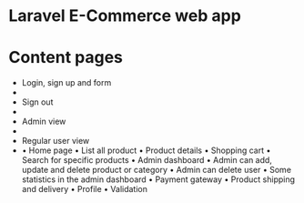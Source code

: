 # Laravel E-Commerce web app

# Content pages
<ul>
    <li>	Login, sign up and form<li>
    <li>	Sign out<li>
    <li>	Admin view<li>
    <li>	Regular user view<li>
    •	Home page
    •	List all product
    •	Product details
    •	Shopping cart
    •	Search for specific products
    •	Admin dashboard
    •	Admin can add, update and delete product or category
    •	Admin can delete user
    •	Some statistics in the admin dashboard
    •	Payment gateway
    •	Product shipping and delivery
    •	Profile
    •	Validation
</ul>

